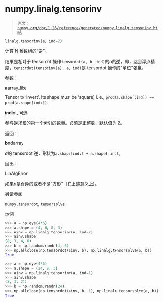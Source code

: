 # numpy.linalg.tensorinv

> 原文：[`numpy.org/doc/1.26/reference/generated/numpy.linalg.tensorinv.html`](https://numpy.org/doc/1.26/reference/generated/numpy.linalg.tensorinv.html)

```py
linalg.tensorinv(a, ind=2)
```

计算 N 维数组的“逆”。

结果是相对于 tensordot 操作`tensordot(a, b, ind)`的*a*的逆，即，达到浮点精度，`tensordot(tensorinv(a), a, ind)`是 tensordot 操作的"单位"张量。

参数：

**a**array_like

Tensor to ‘invert’. Its shape must be ‘square’, i. e., `prod(a.shape[:ind]) == prod(a.shape[ind:])`.

**ind**int, 可选

参与逆求和的第一个索引的数量。必须是正整数，默认值为 2。

返回：

**b**ndarray

*a*的 tensordot 逆，形状为`a.shape[ind:] + a.shape[:ind]`。

抛出：

LinAlgError

如果*a*是奇异的或者不是“方形”（在上述意义上）。

另请参阅

`numpy.tensordot`, `tensorsolve`

示例

```py
>>> a = np.eye(4*6)
>>> a.shape = (4, 6, 8, 3)
>>> ainv = np.linalg.tensorinv(a, ind=2)
>>> ainv.shape
(8, 3, 4, 6)
>>> b = np.random.randn(4, 6)
>>> np.allclose(np.tensordot(ainv, b), np.linalg.tensorsolve(a, b))
True 
```

```py
>>> a = np.eye(4*6)
>>> a.shape = (24, 8, 3)
>>> ainv = np.linalg.tensorinv(a, ind=1)
>>> ainv.shape
(8, 3, 24)
>>> b = np.random.randn(24)
>>> np.allclose(np.tensordot(ainv, b, 1), np.linalg.tensorsolve(a, b))
True 
```
